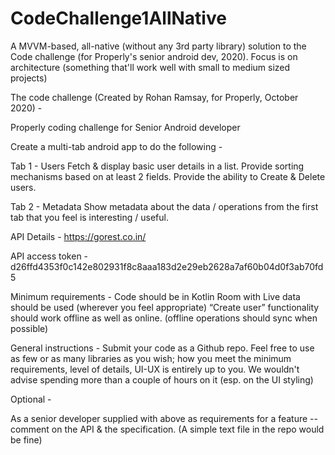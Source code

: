 # CodeChallenge1AllNative
A MVVM-based, all-native (without any 3rd party library) solution to the Code challenge (for Properly's senior android dev, 2020). Focus is on architecture (something that'll work well with small to medium sized projects)

The code challenge (Created by Rohan Ramsay, for Properly, October 2020) -

Properly coding challenge for Senior Android developer

Create a multi-tab android app to do the following -

Tab 1 - Users
Fetch & display basic user details in a list. 
Provide sorting mechanisms based on at least 2 fields.
Provide the ability to Create & Delete users.

Tab 2 - Metadata
Show metadata about the data / operations from the first tab that you feel is interesting / useful.

API Details -
https://gorest.co.in/

API access token -
d26ffd4353f0c142e802931f8c8aaa183d2e29eb2628a7af60b04d0f3ab70fd5

Minimum requirements -
Code should be in Kotlin
Room with Live data should be used (wherever you feel appropriate) 
“Create user” functionality should work offline as well as online. (offline operations should sync when possible)
 
General instructions -
Submit your code as a Github repo.
Feel free to use as few or as many libraries as you wish; how you meet the minimum requirements, level of details, UI-UX is entirely up to you.
We wouldn't advise spending more than a couple of hours on it (esp. on the UI styling)

Optional -

As a senior developer supplied with above as requirements for a feature -- comment on the API & the specification.
(A simple text file in the repo would be fine) 
